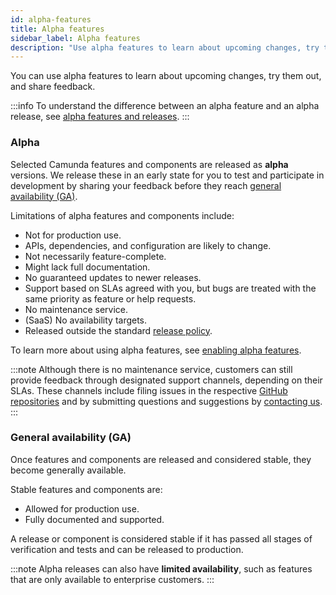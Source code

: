 ```yaml
---
id: alpha-features
title: Alpha features
sidebar_label: Alpha features
description: "Use alpha features to learn about upcoming changes, try them out, and share feedback."
---
```


You can use alpha features to learn about upcoming changes, try them out, and share feedback.

:::info
To understand the difference between an alpha feature and an alpha release, see [alpha features and releases](/docs/reference/release-policy.md#alpha-features-and-releases).
:::

### Alpha

Selected Camunda features and components are released as **alpha** versions. We release these in an early state for you to test and participate in development by sharing your feedback before they reach [general availability (GA)](#general-availability-ga).

Limitations of alpha features and components include:

- Not for production use.
- APIs, dependencies, and configuration are likely to change.
- Not necessarily feature-complete.
- Might lack full documentation.
- No guaranteed updates to newer releases.
- Support based on SLAs agreed with you, but bugs are treated with the same priority as feature or help requests.
- No maintenance service.
- (SaaS) No availability targets.
- Released outside the standard [release policy](/reference/release-policy.md).

To learn more about using alpha features, see [enabling alpha features](/components/console/manage-organization/enable-alpha-features.md).

:::note
Although there is no maintenance service, customers can still provide feedback through designated support channels, depending on their SLAs. These channels include filing issues in the respective [GitHub repositories](https://github.com/camunda) and by submitting questions and suggestions by [contacting us](/contact).
:::

### General availability (GA)

Once features and components are released and considered stable, they become generally available.

Stable features and components are:

- Allowed for production use.
- Fully documented and supported.

A release or component is considered stable if it has passed all stages of verification and tests and can be released to production.

:::note
Alpha releases can also have **limited availability**, such as features that are only available to enterprise customers.
:::
